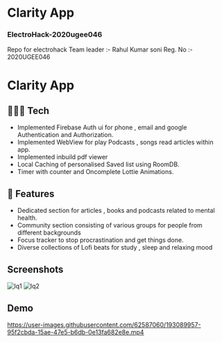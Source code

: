 
# Clarity App

### ElectroHack-2020ugee046
Repo for electrohack 
Team leader :- Rahul Kumar soni
Reg. No :- 2020UGEE046


#  	Clarity App 

## 👨🏽‍💻  Tech 

- Implemented Firebase Auth ui for phone , email and google Authentication and Authorization.
- Implemented WebView for play Podcasts , songs read articles within app.
- Implemented inbuild pdf viewer
- Local Caching of personalised Saved list using RoomDB.
- Timer with counter and Oncomplete Lottie Animations.

## 🚀 Features

- Dedicated section for articles , books and podcasts related to mental health.
- Community section consisting of various groups for people from different backgrounds
- Focus tracker to stop procrastination and get things done.
- Diverse collections of Lofi beats for study , sleep and relaxing mood

## Screenshots 
![lq1](https://user-images.githubusercontent.com/62587060/139126502-c80f803a-e6d4-4467-acd0-a58484394bc7.png)
![lq2](https://user-images.githubusercontent.com/62587060/139126515-d6a8631e-4d4d-428b-91a5-822cfd0f1d66.png)

## Demo
https://user-images.githubusercontent.com/62587060/193089957-95f2cbda-15ae-47e5-b6db-0e13fa682e8e.mp4





